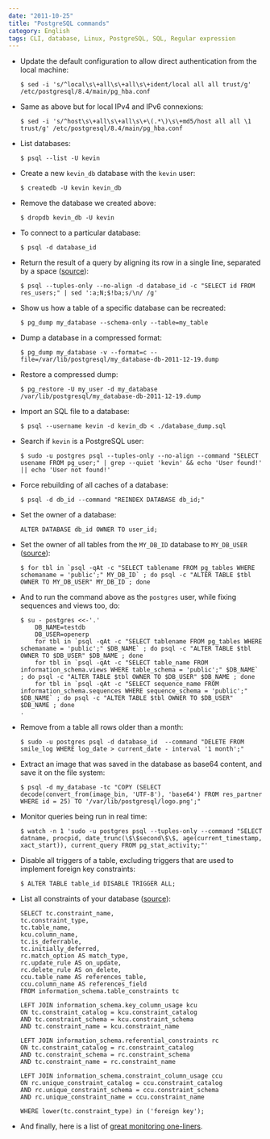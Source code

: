 ```yaml
---
date: "2011-10-25"
title: "PostgreSQL commands"
category: English
tags: CLI, database, Linux, PostgreSQL, SQL, Regular expression
---
```


- Update the default configuration to allow direct authentication from the local machine:

  ```shell-session
  $ sed -i 's/^local\s\+all\s\+all\s\+ident/local all all trust/g' /etc/postgresql/8.4/main/pg_hba.conf
  ```

- Same as above but for local IPv4 and IPv6 connexions:

  ```shell-session
  $ sed -i 's/^host\s\+all\s\+all\s\+\(.*\)\s\+md5/host all all \1 trust/g' /etc/postgresql/8.4/main/pg_hba.conf
  ```

- List databases:

  ```shell-session
  $ psql --list -U kevin
  ```

- Create a new `kevin_db` database with the `kevin` user:

  ```shell-session
  $ createdb -U kevin kevin_db
  ```

- Remove the database we created above:

  ```shell-session
  $ dropdb kevin_db -U kevin
  ```

- To connect to a particular database:

  ```shell-session
  $ psql -d database_id
  ```

- Return the result of a query by aligning its row in a single line, separated by a space ([source](https://stackoverflow.com/a/1252191)):

  ```shell-session
  $ psql --tuples-only --no-align -d database_id -c "SELECT id FROM res_users;" | sed ':a;N;$!ba;s/\n/ /g'
  ```

- Show us how a table of a specific database can be recreated:

  ```shell-session
  $ pg_dump my_database --schema-only --table=my_table
  ```

- Dump a database in a compressed format:

  ```shell-session
  $ pg_dump my_database -v --format=c --file=/var/lib/postgresql/my_database-db-2011-12-19.dump
  ```

- Restore a compressed dump:

  ```shell-session
  $ pg_restore -U my_user -d my_database /var/lib/postgresql/my_database-db-2011-12-19.dump
  ```

- Import an SQL file to a database:

  ```shell-session
  $ psql --username kevin -d kevin_db < ./database_dump.sql
  ```

- Search if `kevin` is a PostgreSQL user:

  ```shell-session
  $ sudo -u postgres psql --tuples-only --no-align --command "SELECT usename FROM pg_user;" | grep --quiet 'kevin' && echo 'User found!' || echo 'User not found!'
  ```

- Force rebuilding of all caches of a database:

  ```shell-session
  $ psql -d db_id --command "REINDEX DATABASE db_id;"
  ```

- Set the owner of a database:

  ```postgresql
  ALTER DATABASE db_id OWNER TO user_id;
  ```

- Set the owner of all tables from the `MY_DB_ID` database to `MY_DB_USER` ([source](https://stackoverflow.com/questions/1348126/modify-owner-on-all-tables-simultaneously-in-postgresql)):

  ```shell-session
  $ for tbl in `psql -qAt -c "SELECT tablename FROM pg_tables WHERE schemaname = 'public';" MY_DB_ID` ; do psql -c "ALTER TABLE $tbl OWNER TO MY_DB_USER" MY_DB_ID ; done
  ```

- And to run the command above as the `postgres` user, while fixing sequences and views too, do:

  ```shell-session
  $ su - postgres <<-'.'
      DB_NAME=testdb
      DB_USER=openerp
      for tbl in `psql -qAt -c "SELECT tablename FROM pg_tables WHERE schemaname = 'public';" $DB_NAME` ; do psql -c "ALTER TABLE $tbl OWNER TO $DB_USER" $DB_NAME ; done
      for tbl in `psql -qAt -c "SELECT table_name FROM information_schema.views WHERE table_schema = 'public';" $DB_NAME` ; do psql -c "ALTER TABLE $tbl OWNER TO $DB_USER" $DB_NAME ; done
      for tbl in `psql -qAt -c "SELECT sequence_name FROM information_schema.sequences WHERE sequence_schema = 'public';" $DB_NAME` ; do psql -c "ALTER TABLE $tbl OWNER TO $DB_USER" $DB_NAME ; done
  .
  ```

- Remove from a table all rows older than a month:

  ```shell-session
  $ sudo -u postgres psql -d database_id  --command "DELETE FROM smile_log WHERE log_date > current_date - interval '1 month';"
  ```

- Extract an image that was saved in the database as base64 content, and save it on the file system:

  ```shell-session
  $ psql -d my_database -tc "COPY (SELECT decode(convert_from(image_bin, 'UTF-8'), 'base64') FROM res_partner WHERE id = 25) TO '/var/lib/postgresql/logo.png';"
  ```

- Monitor queries being run in real time:

  ```shell-session
  $ watch -n 1 'sudo -u postgres psql --tuples-only --command "SELECT datname, procpid, date_trunc(\$\$second\$\$, age(current_timestamp, xact_start)), current_query FROM pg_stat_activity;"'
  ```

- Disable all triggers of a table, excluding triggers that are used to implement foreign key constraints:

  ```shell-session
  $ ALTER TABLE table_id DISABLE TRIGGER ALL;
  ```

- List all constraints of your database ([source](https://solaimurugan.blogspot.com/2010/10/list-out-all-forien-key-constraints.html)):

  ```postgresql
  SELECT tc.constraint_name,
  tc.constraint_type,
  tc.table_name,
  kcu.column_name,
  tc.is_deferrable,
  tc.initially_deferred,
  rc.match_option AS match_type,
  rc.update_rule AS on_update,
  rc.delete_rule AS on_delete,
  ccu.table_name AS references_table,
  ccu.column_name AS references_field
  FROM information_schema.table_constraints tc

  LEFT JOIN information_schema.key_column_usage kcu
  ON tc.constraint_catalog = kcu.constraint_catalog
  AND tc.constraint_schema = kcu.constraint_schema
  AND tc.constraint_name = kcu.constraint_name

  LEFT JOIN information_schema.referential_constraints rc
  ON tc.constraint_catalog = rc.constraint_catalog
  AND tc.constraint_schema = rc.constraint_schema
  AND tc.constraint_name = rc.constraint_name

  LEFT JOIN information_schema.constraint_column_usage ccu
  ON rc.unique_constraint_catalog = ccu.constraint_catalog
  AND rc.unique_constraint_schema = ccu.constraint_schema
  AND rc.unique_constraint_name = ccu.constraint_name

  WHERE lower(tc.constraint_type) in ('foreign key');
  ```

- And finally, here is a list of [great monitoring one-liners](https://kasimani.wordpress.com/2011/03/15/monitor-postgresql-with-queries/).
